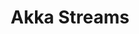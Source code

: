 ---
title:      "Akka Streams"
ring:       adopt
quadrant:   languages-and-frameworks
featured:   false

---